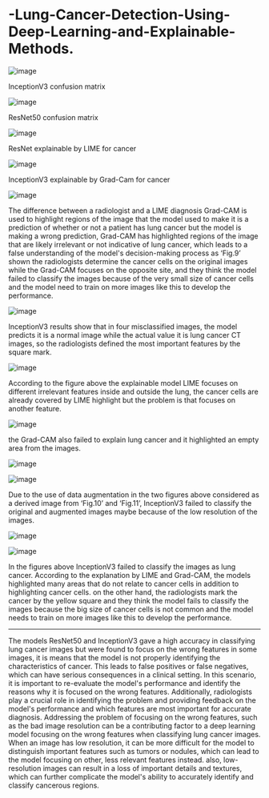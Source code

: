 # -Lung-Cancer-Detection-Using-Deep-Learning-and-Explainable-Methods.

![image](https://github.com/ayah989/-Lung-Cancer-Detection-Using-Deep-Learning-and-Explainable-Methods./assets/112970757/32d39b0b-e98a-490a-b528-24d47389db29)

InceptionV3 confusion matrix    

![image](https://github.com/ayah989/-Lung-Cancer-Detection-Using-Deep-Learning-and-Explainable-Methods./assets/112970757/b332a7ac-0cc7-4bd2-aaa6-a4cef3a16b5d)

ResNet50 confusion matrix

![image](https://github.com/ayah989/-Lung-Cancer-Detection-Using-Deep-Learning-and-Explainable-Methods./assets/112970757/3f58d81f-06ce-4c11-b8ad-4e1b388eaec1)

ResNet explainable by LIME for cancer

![image](https://github.com/ayah989/-Lung-Cancer-Detection-Using-Deep-Learning-and-Explainable-Methods./assets/112970757/9adaa99e-5fe1-494e-b258-63daf5c08385)


InceptionV3 explainable by Grad-Cam for cancer

![image](https://github.com/ayah989/-Lung-Cancer-Detection-Using-Deep-Learning-and-Explainable-Methods./assets/112970757/1c466219-6a1f-422e-a8c1-1fd1d2a4169c)

The difference between a radiologist and a LIME diagnosis
Grad-CAM is used to highlight regions of the image that the model used to make it is a prediction of whether or not a patient has lung cancer but the model is making a wrong prediction, Grad-CAM has highlighted regions of the image that are likely irrelevant or not indicative of lung cancer, which leads to a false understanding of the model's decision-making process as ‘Fig.9’ shown the radiologists determine the cancer cells on the original images while the Grad-CAM focuses on the opposite site, and they think the model failed to classify the images because of the very small size of cancer cells and the model need to train on more images like this to develop the performance.

![image](https://github.com/ayah989/-Lung-Cancer-Detection-Using-Deep-Learning-and-Explainable-Methods./assets/112970757/c121b438-5ffa-4c46-ace1-29e99f0e9e94)

InceptionV3 results show that in four misclassified images, the model predicts it is a normal image while the actual value it is lung cancer CT images, so the radiologists defined the most important features by the square mark.

![image](https://github.com/ayah989/-Lung-Cancer-Detection-Using-Deep-Learning-and-Explainable-Methods./assets/112970757/d2f8dc37-f08c-45e9-82f4-edee3e53ea2a)

According to the figure above the explainable model LIME focuses on different irrelevant features inside and outside the lung, the cancer cells are already covered by LIME highlight but the problem is that focuses on another feature.

![image](https://github.com/ayah989/-Lung-Cancer-Detection-Using-Deep-Learning-and-Explainable-Methods./assets/112970757/307d05b1-2e55-4343-8cd1-11f087fde79c)

 the Grad-CAM also failed to explain lung cancer and it highlighted an empty area from the images. 
 
![image](https://github.com/ayah989/-Lung-Cancer-Detection-Using-Deep-Learning-and-Explainable-Methods./assets/112970757/a39b0ec8-26dc-4bfa-80be-83fe2b267f2f)

![image](https://github.com/ayah989/-Lung-Cancer-Detection-Using-Deep-Learning-and-Explainable-Methods./assets/112970757/6c106010-c706-41e2-b39a-15103fb8ac0e)

Due to the use of data augmentation in the two figures above considered as a derived image from ‘Fig.10’ and ‘Fig.11’, InceptionV3 failed to classify the original and augmented images maybe because of the low resolution of the images. 

![image](https://github.com/ayah989/-Lung-Cancer-Detection-Using-Deep-Learning-and-Explainable-Methods./assets/112970757/9adb9cac-0b5d-4e71-be9c-55148befaa6e)

![image](https://github.com/ayah989/-Lung-Cancer-Detection-Using-Deep-Learning-and-Explainable-Methods./assets/112970757/2d4d01cd-bbff-418f-97af-9d819f2f69f4)

In the figures above InceptionV3 failed to classify the images as lung cancer. According to the explanation by LIME and Grad-CAM, the models highlighted many areas that do not relate to cancer cells in addition to highlighting cancer cells. on the other hand, the radiologists mark the cancer by the yellow square and they think the model fails to classify the images because the big size of cancer cells is not common and the model needs to train on more images like this to develop the performance.

 *****
 The models ResNet50 and InceptionV3 gave a high accuracy in classifying lung cancer images but were found to focus on the wrong features in some images, it is means that the model is not properly identifying the characteristics of cancer. This leads to false positives or false negatives, which can have serious consequences in a clinical setting.
In this scenario, it is important to re-evaluate the model's performance and identify the reasons why it is focused on the wrong features. Additionally, radiologists play a crucial role in identifying the problem and providing feedback on the model's performance and which features are most important for accurate diagnosis. Addressing the problem of focusing on the wrong features, such as the bad image resolution can be a contributing factor to a deep learning model focusing on the wrong features when classifying lung cancer images. When an image has low resolution, it can be more difficult for the model to distinguish important features such as tumors or nodules, which can lead to the model focusing on other, less relevant features instead. also, low-resolution images can result in a loss of important details and textures, which can further complicate the model's ability to accurately identify and classify cancerous regions.



